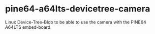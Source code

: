 # pine64-a64lts-devicetree-camera
Linux Device-Tree-Blob to be able to use the camera with the PINE64 A64LTS embed-board.